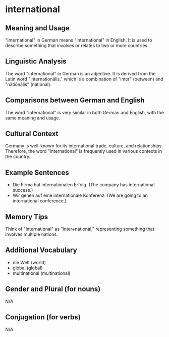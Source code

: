 # international
## Meaning and Usage
"International" in German means "international" in English. It is used to describe something that involves or relates to two or more countries.

## Linguistic Analysis
The word "international" in German is an adjective. It is derived from the Latin word "internationālis," which is a combination of "inter" (between) and "nātiōnālis" (national).

## Comparisons between German and English
The word "international" is very similar in both German and English, with the same meaning and usage.

## Cultural Context
Germany is well-known for its international trade, culture, and relationships. Therefore, the word "international" is frequently used in various contexts in the country.

## Example Sentences
- Die Firma hat internationalen Erfolg. (The company has international success.)
- Wir gehen auf eine internationale Konferenz. (We are going to an international conference.)

## Memory Tips
Think of "international" as "inter+national," representing something that involves multiple nations.

## Additional Vocabulary
- die Welt (world)
- global (global)
- multinational (multinational)

## Gender and Plural (for nouns)
N/A

## Conjugation (for verbs)
N/A